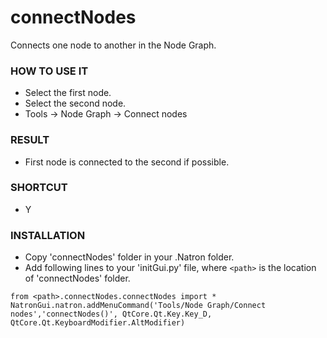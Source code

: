 # connectNodes

Connects one node to another in the Node Graph.

### HOW TO USE IT

* Select the first node.
* Select the second node.
* Tools -> Node Graph -> Connect nodes

### RESULT

* First node is connected to the second if possible.

### SHORTCUT

* Y

### INSTALLATION

* Copy 'connectNodes' folder in your .Natron folder.
* Add following lines to your 'initGui.py' file, where ``<path>`` is the location of 'connectNodes' folder.

```
from <path>.connectNodes.connectNodes import *
NatronGui.natron.addMenuCommand('Tools/Node Graph/Connect nodes','connectNodes()', QtCore.Qt.Key.Key_D, QtCore.Qt.KeyboardModifier.AltModifier)
```
